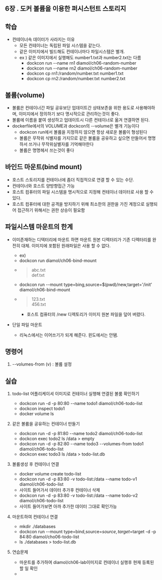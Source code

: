 
## 6장 . 도커 볼륨을 이용한 퍼시스턴트 스토리지

## 학습 ##
- 컨테이너속 데이터가 사라지는 이유
   - 모든 컨테이너는 독립된 파일 시스템을 같는다.
   - 같은 이미지에서 빌드해도 컨테이너마다 파일시스템은 별개.
   - ex ) 같은 이미지에서 실행해도 number1.txt과 number2.txt는 다름
     - dockcon run --name rn1 diamol/ch06-random-number
     - dockcon run --name rn2 diamol/ch06-random-number
     - dockcon cp rn1:/random/number.txt number1.txt
     - dockcon cp rn2:/random/number.txt number2.txt

## 볼륨(volume)
- 볼륨은 컨테이너간 파일 공유보단 업데이트간 상태보존을 위한 용도로 사용해야하며, 이미지에서 정의하기 보다 명시적으로 관리하는것이 좋다.
- 볼륨에 이름을 붙여 생성하고 업데이트시 다른 컨테이너로 옮겨 연결하면 된다.
- dockerfile에서의 VOLUME과 dockcon의 --volume은 별개 기능이다
   - dockcon run에서 볼륨을 지정하지 않으면 항상 새로운 볼륨이 형성된다
   - 볼륨은 무작위 식별자를 가지므로 같은 볼륨을 공유하고 싶으면 만들어서 명명하서 쓰거나 무작위실별자를 기억해야한다
   * 볼륨은 명명헤서 쓰는것이 좋다


## 바인드 마운트(bind mount)
- 호스트 스토리지를 컨테이너에 좀더 직접적으로 연결 할 수 있는 수단.
- 컨테이너와 호스트 양방향접근 가능
- 호스트 컴퓨터의 파일 시스템을 명시적으로 지정해 컨테이너 데이터로 사용 할 수 있다.
- 호스트 컴퓨터에 대한 공격을 방지하기 위해 최소한의 권한을 가진 계정으로 실행되어 접근하기 위해서는 권한 상승이 필요함

## 파일시스템 마운트의 한계
- 이미존재하는 디텍터리에 마운트 하면 마운트 원본 디렉터리가 기존 디렉터리를 완전히 대체. 이미지에 포함된 원래파일은 사용 할 수 없다.
  - ex) 
  - dockcon run diamol/ch06-bind-mount
  - > abc.txt<br>def.txt
  - dockcon run --mount type=bing,source=$(pwd)/new,target='/init' diamol/ch06-bind-mount
  - > 123.txt<br>456.txt
    - 호스트 컴퓨터의 /new 디렉토리가 이미지 원본 파일을 덮어 버렸다.
  
- 단일 파일 마운트
  - 리눅스에서는 이어쓰기가 되게 해준다. 윈도에서는 안됌.

## 명령어 ##
1. --volumes-from (v) : 볼륨 설정



## 실습 ##
1. todo-list 어플리케이셔 이미지로 컨테이너 실행해 연결된 볼룸 확인하기
   - dockcon run -d -p 80:80 --name todo1 diamol/ch06-todo-list
   - dockcon inspect todo1
   - docker volume ls
   
2. 같은 볼륨을 공유하는 컨테이너 만들기
   - dockcon run -d -p 81:80 --name todo2 diamol/ch06-todo-list
   - dockcon exec todo2 ls /data  > empty
   - dockcon run -d -p 82:80 --name todo3 --volumes-from todo1 diamol/ch06-todo-list
   - dockcon exec todo3 ls /data > todo-list.db

3. 볼륨생성 후 컨테이너 연결
   - docker volume create todo-list
   - dockcon run -d -p 83:80 -v todo-list:/data --name todo-v1 diamol/ch06-todo-list
   - 사이트 들어가서 데이터 추가후 컨테이너 삭제
   - dockcon run -d -p 83:80 -v todo-list:/data --name todo-v2 diamol/ch06-todo-list
   - 사이트 들어가보면 아까 추가한 데이터 그대로 확인가능

4. 마운트하여 컨테이너 연결
   - mkdir ./databases
   - dockcon run --mount type=bind,source=$source,target=$target -d -p 84:80 diamol/cho06-todo-list
   - ls ./databases >  todo-list.db

5. 연습문제
   - 마운트를 추가하여 diamol/ch06-lab이미지로 컨테이너 실행후 현재 등록된 할 일 확인
   - 